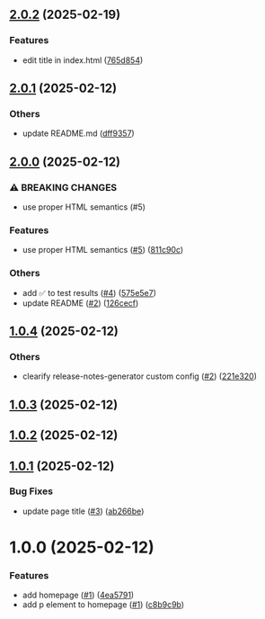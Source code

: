 ## [2.0.2](https://github.com/JeremieLitzler/semantic-release-tests/compare/v2.0.1...v2.0.2) (2025-02-19)

### Features

* edit title in index.html ([765d854](https://github.com/JeremieLitzler/semantic-release-tests/commit/765d854794d5560eb392e285308902066f7f0f69))

## [2.0.1](https://github.com/JeremieLitzler/semantic-release-tests/compare/v2.0.0...v2.0.1) (2025-02-12)

### Others

* update README.md ([dff9357](https://github.com/JeremieLitzler/semantic-release-tests/commit/dff935791c3d848a1bda22188458f6b7e8d4bd93))

## [2.0.0](https://github.com/JeremieLitzler/semantic-release-tests/compare/v1.0.4...v2.0.0) (2025-02-12)

### ⚠ BREAKING CHANGES

* use proper HTML semantics (#5)

### Features

* use proper HTML semantics ([#5](https://github.com/JeremieLitzler/semantic-release-tests/issues/5)) ([811c90c](https://github.com/JeremieLitzler/semantic-release-tests/commit/811c90c28977ec4cc766f909a1ab9d91dabff56c))

### Others

* add ✅ to test results ([#4](https://github.com/JeremieLitzler/semantic-release-tests/issues/4)) ([575e5e7](https://github.com/JeremieLitzler/semantic-release-tests/commit/575e5e79355db169c1685dc5368d1e98c59d548f))
* update README ([#2](https://github.com/JeremieLitzler/semantic-release-tests/issues/2)) ([126cecf](https://github.com/JeremieLitzler/semantic-release-tests/commit/126cecf48093d135de6292167d22071798b67061))

## [1.0.4](https://github.com/JeremieLitzler/semantic-release-tests/compare/v1.0.3...v1.0.4) (2025-02-12)

### Others

* clearify release-notes-generator custom config ([#2](https://github.com/JeremieLitzler/semantic-release-tests/issues/2)) ([221e320](https://github.com/JeremieLitzler/semantic-release-tests/commit/221e320ab99c94220d864184eb77d9d02baf1ec9))

## [1.0.3](https://github.com/JeremieLitzler/semantic-release-tests/compare/v1.0.2...v1.0.3) (2025-02-12)

## [1.0.2](https://github.com/JeremieLitzler/semantic-release-tests/compare/v1.0.1...v1.0.2) (2025-02-12)

## [1.0.1](https://github.com/JeremieLitzler/semantic-release-tests/compare/v1.0.0...v1.0.1) (2025-02-12)


### Bug Fixes

* update page title ([#3](https://github.com/JeremieLitzler/semantic-release-tests/issues/3)) ([ab266be](https://github.com/JeremieLitzler/semantic-release-tests/commit/ab266be3271019442b08bece1fdd538b10e2c395))

# 1.0.0 (2025-02-12)


### Features

* add homepage ([#1](https://github.com/JeremieLitzler/semantic-release-tests/issues/1)) ([4ea5791](https://github.com/JeremieLitzler/semantic-release-tests/commit/4ea579111c2044df96eeeb43f19e46d86152807f))
* add p element to homepage ([#1](https://github.com/JeremieLitzler/semantic-release-tests/issues/1)) ([c8b9c9b](https://github.com/JeremieLitzler/semantic-release-tests/commit/c8b9c9b6c44157911edaa9f281fa1e9eb39fa554))
